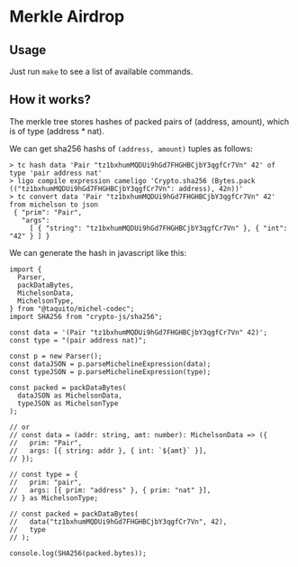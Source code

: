 # Merkle Airdrop

## Usage

Just run `make` to see a list of available commands.

## How it works?

The merkle tree stores hashes of packed pairs of (address, amount),
which is of type (address * nat).

We can get sha256 hashs of `(address, amount)` tuples as follows:

```
> tc hash data 'Pair "tz1bxhumMQDUi9hGd7FHGHBCjbY3qgfCr7Vn" 42' of type 'pair address nat'
> ligo compile expression cameligo 'Crypto.sha256 (Bytes.pack (("tz1bxhumMQDUi9hGd7FHGHBCjbY3qgfCr7Vn": address), 42n))'
> tc convert data 'Pair "tz1bxhumMQDUi9hGd7FHGHBCjbY3qgfCr7Vn" 42' from michelson to json
 { "prim": "Pair",
   "args":
     [ { "string": "tz1bxhumMQDUi9hGd7FHGHBCjbY3qgfCr7Vn" }, { "int": "42" } ] }
```

We can generate the hash in javascript like this:

```
import {
  Parser,
  packDataBytes,
  MichelsonData,
  MichelsonType,
} from "@taquito/michel-codec";
import SHA256 from "crypto-js/sha256";

const data = '(Pair "tz1bxhumMQDUi9hGd7FHGHBCjbY3qgfCr7Vn" 42)';
const type = "(pair address nat)";

const p = new Parser();
const dataJSON = p.parseMichelineExpression(data);
const typeJSON = p.parseMichelineExpression(type);

const packed = packDataBytes(
  dataJSON as MichelsonData,
  typeJSON as MichelsonType
);

// or
// const data = (addr: string, amt: number): MichelsonData => ({
//   prim: "Pair",
//   args: [{ string: addr }, { int: `${amt}` }],
// });

// const type = {
//   prim: "pair",
//   args: [{ prim: "address" }, { prim: "nat" }],
// } as MichelsonType;

// const packed = packDataBytes(
//   data("tz1bxhumMQDUi9hGd7FHGHBCjbY3qgfCr7Vn", 42),
//   type
// );

console.log(SHA256(packed.bytes));
```
